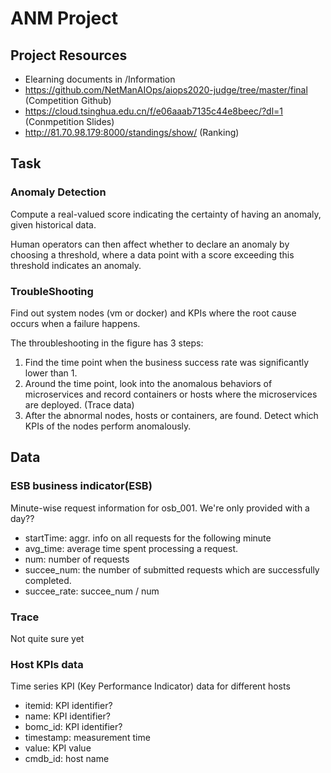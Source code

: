 # ANM Project
## Project Resources
- Elearning documents in /Information
- https://github.com/NetManAIOps/aiops2020-judge/tree/master/final (Competition Github)
- https://cloud.tsinghua.edu.cn/f/e06aaab7135c44e8beec/?dl=1 (Conmpetition Slides)
- http://81.70.98.179:8000/standings/show/ (Ranking)

## Task
### Anomaly Detection
Compute a real-valued score indicating the certainty of having an anomaly, given historical data. 

Human operators can then affect whether to declare an anomaly by choosing a threshold, where a data point with a score exceeding this threshold indicates an anomaly.

### TroubleShooting
Find out system nodes (vm or docker) and KPIs where the root cause occurs when a failure happens.

The throubleshooting in the figure has 3 steps:
1. Find the time point when the business success rate was significantly lower than 1.
2. Around the time point, look into the anomalous behaviors of microservices and record containers or hosts where the microservices are deployed. (Trace data)
3. After the abnormal nodes, hosts or containers, are found.  Detect which KPIs of the nodes perform anomalously.

## Data 
### ESB business indicator(ESB)
Minute-wise request information for osb_001. We're only provided with a day??
- startTime: aggr. info on all requests for the following minute
- avg_time: average time spent processing a request.
- num: number of requests
- succee_num: the number of submitted requests which are successfully completed.
- succee_rate: succee_num / num

### Trace
Not quite sure yet

### Host KPIs data
Time series KPI (Key Performance Indicator) data for different hosts
- itemid: KPI identifier?
- name: KPI identifier?
- bomc_id: KPI identifier?
- timestamp: measurement time
- value: KPI value
- cmdb_id: host name
